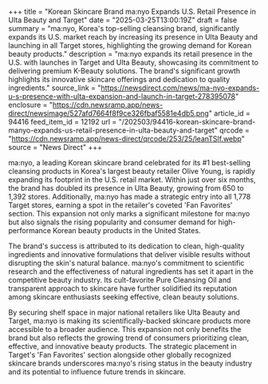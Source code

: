 +++
title = "Korean Skincare Brand ma:nyo Expands U.S. Retail Presence in Ulta Beauty and Target"
date = "2025-03-25T13:00:19Z"
draft = false
summary = "ma:nyo, Korea's top-selling cleansing brand, significantly expands its U.S. market reach by increasing its presence in Ulta Beauty and launching in all Target stores, highlighting the growing demand for Korean beauty products."
description = "ma:nyo expands its retail presence in the U.S. with launches in Target and Ulta Beauty, showcasing its commitment to delivering premium K-Beauty solutions. The brand's significant growth highlights its innovative skincare offerings and dedication to quality ingredients."
source_link = "https://newsdirect.com/news/ma-nyo-expands-u-s-presence-with-ulta-expansion-and-launch-in-target-278395078"
enclosure = "https://cdn.newsramp.app/news-direct/newsimage/527afd7664f8f9ce326fbaf5581e4db5.png"
article_id = 94416
feed_item_id = 12192
url = "/202503/94416-korean-skincare-brand-manyo-expands-us-retail-presence-in-ulta-beauty-and-target"
qrcode = "https://cdn.newsramp.app/news-direct/qrcode/253/25/leanTSlf.webp"
source = "News Direct"
+++

<p>ma:nyo, a leading Korean skincare brand celebrated for its #1 best-selling cleansing products in Korea's largest beauty retailer Olive Young, is rapidly expanding its footprint in the U.S. retail market. Within just over six months, the brand has doubled its presence in Ulta Beauty, growing from 650 to 1,392 stores. Additionally, ma:nyo has made a strategic entry into all 1,778 Target stores, earning a spot in the retailer's coveted 'Fan Favorites' section. This expansion not only marks a significant milestone for ma:nyo but also signals the rising popularity and consumer demand for high-performance Korean beauty products in the United States.</p><p>The brand's success is attributed to its dedication to clean, high-quality ingredients and innovative formulations that deliver visible results without disrupting the skin's natural balance. ma:nyo's commitment to scientific research and the effectiveness of natural ingredients has set it apart in the competitive beauty industry. Its cult-favorite Pure Cleansing Oil and transparent approach to skincare have further solidified its reputation among skincare enthusiasts seeking effective, clean beauty solutions.</p><p>By securing shelf space in major national retailers like Ulta Beauty and Target, ma:nyo is making its scientifically-backed skincare products more accessible to a broader audience. This expansion not only benefits the brand but also reflects the growing trend of consumers prioritizing clean, effective, and innovative beauty products. The strategic placement in Target's 'Fan Favorites' section alongside other globally recognized skincare brands underscores ma:nyo's rising status in the beauty industry and its potential to influence future trends in skincare.</p>